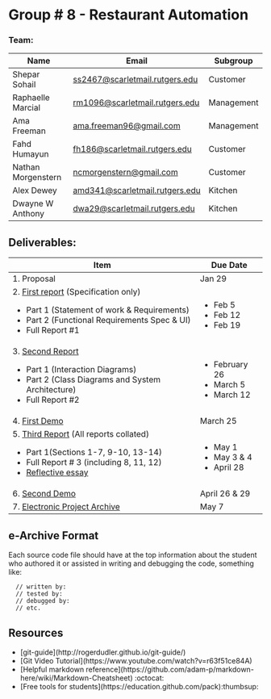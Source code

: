 
# Group # 8 - Restaurant Automation

### Team:
| Name               | Email                          | Subgroup   |
| ------------------ | ------------------------------ | -----------|
| Shepar Sohail      | ss2467@scarletmail.rutgers.edu | Customer   |
| Raphaelle Marcial  | rm1096@scarletmail.rutgers.edu | Management |
| Ama Freeman        | ama.freeman96@gmail.com        | Management |
| Fahd Humayun       | fh186@scarletmail.rutgers.edu  | Customer   |
| Nathan Morgenstern | ncmorgenstern@gmail.com        | Customer   |
| Alex Dewey         | amd341@scarletmail.rutgers.edu | Kitchen    |
| Dwayne W Anthony   | dwa29@scarletmail.rutgers.edu  | Kitchen    |


## Deliverables:
|Item          | Due Date |
|------------- |----------|
|1. Proposal      |Jan 29    |
|2. [First report](http://www.ece.rutgers.edu/~marsic/Teaching/SE/report1.html) (Specification only) <ul> <li>Part 1 (Statement of work & Requirements)</li> <li> Part 2 (Functional Requirements Spec & UI) <li> Full Report #1</li> </ul> | <ul> <li> Feb 5</li> <li>Feb 12</li> <li> Feb 19 </li>|
|3. [Second Report](http://www.ece.rutgers.edu/~marsic/Teaching/SE/report2.html) <ul> <li> Part 1 (Interaction Diagrams) </li> <li> Part 2 (Class Diagrams and  System Architecture) </li> <li> Full Report #2</li></ul> |<ul> <li> February 26</li> <li>March 5 </li> <li>March 12 </li> </ul>|
|4. [First Demo](http://www.ece.rutgers.edu/~marsic/Teaching/SE/demo1.html)            | March 25|
|5. [Third Report](http://www.ece.rutgers.edu/~marsic/Teaching/SE/report3.html) (All reports collated) <ul> <li>Part 1(Sections 1-7, 9-10, 13-14) </li> <li>Full Report # 3 (including 8, 11, 12) </li> <li>[Reflective essay](http://www.ece.rutgers.edu/~marsic/Teaching/SE/report3.html#ESSAY)</li></ul>|<ul> <li>May 1 </li> <li>May 3 & 4 </li> <li> April 28 </li></ul>|
|6. [Second Demo](http://www.ece.rutgers.edu/~marsic/Teaching/SE/demo2.html)| April 26 & 29 |
|7. [Electronic Project Archive](http://www.ece.rutgers.edu/~marsic/Teaching/SE/eArchive.html) | May 7  |

## e-Archive Format
Each source code file should have at the top information about the student who authored it or assisted in writing and debugging the code, something like:
```
  // written by:
  // tested by:
  // debugged by:
  // etc.
```

## Resources
<ul>
<li> [git-guide](http://rogerdudler.github.io/git-guide/) </li>
<li> [Git Video Tutorial](https://www.youtube.com/watch?v=r63f51ce84A) </li>
<li> [Helpful markdown reference](https://github.com/adam-p/markdown-here/wiki/Markdown-Cheatsheet) :octocat: </li>
<li> [Free tools for students](https://education.github.com/pack):thumbsup: </li>

